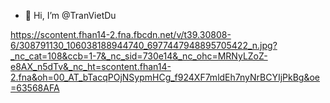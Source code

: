 - 👋 Hi, I’m @TranVietDu

https://scontent.fhan14-2.fna.fbcdn.net/v/t39.30808-6/308791130_106038188944740_6977447948895705422_n.jpg?_nc_cat=108&ccb=1-7&_nc_sid=730e14&_nc_ohc=MRNyLZoZ-e8AX_n5dTv&_nc_ht=scontent.fhan14-2.fna&oh=00_AT_bTacqPOjNSypmHCg_f924XF7mldEh7nyNrBCYIjPkBg&oe=63568AFA
